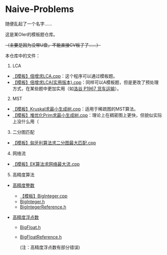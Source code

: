 # Naive-Problems

随便乱起了一个名字......

这是某OIer的模板题仓库。

~~（主要是因为没带U盘，不能直接CV板子了......）~~

本仓库中的文件：

1. LCA
  - [【模板】倍增求LCA.cpp](https://github.com/SocialZxy/Naive-Problems/blob/master/LCA/%E3%80%90%E6%A8%A1%E6%9D%BF%E3%80%91%E5%80%8D%E5%A2%9E%E6%B1%82LCA.cpp)：这个程序可以通过模板题。
  - [【模板】倍增求LCA(实用版本).cpp](https://github.com/SocialZxy/Naive-Problems/blob/master/LCA/%E3%80%90%E6%A8%A1%E6%9D%BF%E3%80%91%E5%80%8D%E5%A2%9E%E6%B1%82LCA(%E5%AE%9E%E7%94%A8%E7%89%88%E6%9C%AC).cpp)：同样可以A模板题，但是更改了预处理方式，在某些题中更加实用（如[洛谷 P1967 货车运输](https://www.luogu.org/problemnew/show/P1967)）。
2. MST
  - [【模板】Kruskal求最小生成树.cpp](https://github.com/SocialZxy/Naive-Problems/blob/master/MST/%E3%80%90%E6%A8%A1%E6%9D%BF%E3%80%91Kruskal%E6%B1%82%E6%9C%80%E5%B0%8F%E7%94%9F%E6%88%90%E6%A0%91.cpp)：适用于稀疏图的MST算法。
  - [【模板】堆优化Prim求最小生成树.cpp](https://github.com/SocialZxy/Naive-Problems/blob/master/MST/%E3%80%90%E6%A8%A1%E6%9D%BF%E3%80%91%E5%A0%86%E4%BC%98%E5%8C%96Prim%E6%B1%82%E6%9C%80%E5%B0%8F%E7%94%9F%E6%88%90%E6%A0%91.cpp)：理论上在稠密图上更快，但貌似实际上没什么用（

3. 二分图匹配
  - [【模板】匈牙利算法求二分图最大匹配.cpp](https://github.com/SocialZxy/Naive-Problems/blob/master/%E4%BA%8C%E5%88%86%E5%9B%BE%E5%8C%B9%E9%85%8D/%E3%80%90%E6%A8%A1%E6%9D%BF%E3%80%91%E5%8C%88%E7%89%99%E5%88%A9%E7%AE%97%E6%B3%95%E6%B1%82%E4%BA%8C%E5%88%86%E5%9B%BE%E6%9C%80%E5%A4%A7%E5%8C%B9%E9%85%8D.cpp) 

4. 网络流
  - [【模板】EK算法求网络最大流.cpp](https://github.com/SocialZxy/Naive-Problems/blob/master/%E7%BD%91%E7%BB%9C%E6%B5%81/%E3%80%90%E6%A8%A1%E6%9D%BF%E3%80%91EK%E7%AE%97%E6%B3%95%E6%B1%82%E7%BD%91%E7%BB%9C%E6%9C%80%E5%A4%A7%E6%B5%81.cpp) 

5. 高精度算法

- [高精度整数](https://github.com/SocialZxy/Naive-Problems/blob/master/%E9%AB%98%E7%B2%BE%E5%BA%A6/%E9%AB%98%E7%B2%BE%E5%BA%A6%E6%95%B4%E6%95%B0/)

  - [【模板】BigInteger.cpp](https://github.com/SocialZxy/Naive-Problems/blob/master/%E9%AB%98%E7%B2%BE%E5%BA%A6/%E9%AB%98%E7%B2%BE%E5%BA%A6%E6%95%B4%E6%95%B0/%E3%80%90%E6%A8%A1%E6%9D%BF%E3%80%91BigInteger.cpp)
  - [BigInteger.h](https://github.com/SocialZxy/Naive-Problems/blob/master/%E9%AB%98%E7%B2%BE%E5%BA%A6/%E9%AB%98%E7%B2%BE%E5%BA%A6%E6%95%B4%E6%95%B0/BigInteger.h)
  - [BigIntegerReference.h](https://github.com/SocialZxy/Naive-Problems/blob/master/%E9%AB%98%E7%B2%BE%E5%BA%A6/%E9%AB%98%E7%B2%BE%E5%BA%A6%E6%95%B4%E6%95%B0/BigIntegerReference.h)

- [高精度浮点数](https://github.com/SocialZxy/Naive-Problems/blob/master/%E9%AB%98%E7%B2%BE%E5%BA%A6/%E9%AB%98%E7%B2%BE%E5%BA%A6%E6%B5%AE%E7%82%B9%E6%95%B0/)

  - [BigFloat.h](https://github.com/SocialZxy/Naive-Problems/blob/master/%E9%AB%98%E7%B2%BE%E5%BA%A6/%E9%AB%98%E7%B2%BE%E5%BA%A6%E6%B5%AE%E7%82%B9%E6%95%B0/BigFloat.h)

  - [BigFloatReference.h](https://github.com/SocialZxy/Naive-Problems/blob/master/%E9%AB%98%E7%B2%BE%E5%BA%A6/%E9%AB%98%E7%B2%BE%E5%BA%A6%E6%B5%AE%E7%82%B9%E6%95%B0/BigFloatReference.h)

    (注：高精度浮点数有部分错误)


